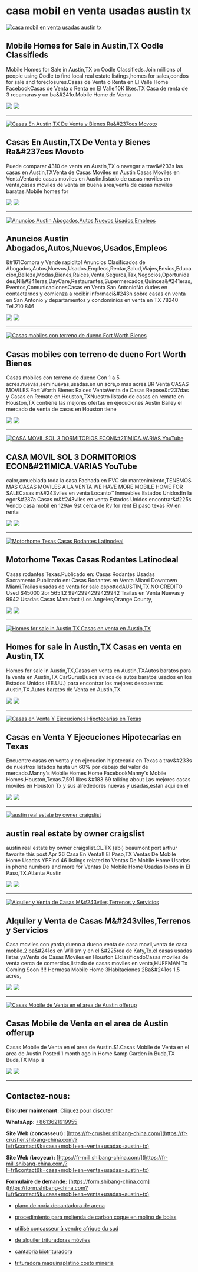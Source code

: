 # casa mobil en venta usadas austin tx

<a href="https://swt.shibang-china.com/?l=fr&img&k=casa+mobil+en+venta+usadas+austin+tx" target="_blank">![casa mobil en venta usadas austin tx](http://static.shibang-china.com/all-800x300/148.jpg)</a>

## Mobile Homes for Sale in Austin,TX Oodle Classifieds
Mobile Homes for Sale in Austin,TX on Oodle Classifieds.Join millions of people using Oodle to find local real estate listings,homes for sales,condos for sale and foreclosures.Casas de Venta o Renta en El Valle Home FacebookCasas de Venta o Renta en El Valle.10K likes.TX Casa de renta de 3 recamaras y un ba&#241o.Mobile Home de Venta


<a href="https://whatsapp.shibangsoft.com/WhatsApp.php" target="_blank" title="WhatsApp">![](http://static.shibang-china.com/icon/whatsapp.png)</a> <a href="https://swt.shibang-china.com/?l=fr&icon&k=casa+mobil+en+venta+usadas+austin+tx" target="_blank">![](http://static.shibang-china.com/icon/chat-fr.png)</a>

---

<a href="https://swt.shibang-china.com/?l=fr&img&k=casa+mobil+en+venta+usadas+austin+tx" target="_blank">![Casas En Austin,TX De Venta y Bienes Ra&#237ces Movoto](http://static.shibang-china.com/all-800x300/548.jpg)</a>

## Casas En Austin,TX De Venta y Bienes Ra&#237ces Movoto
Puede comparar 4310 de venta en Austin,TX o navegar a trav&#233s las casas en Austin,TXVenta de Casas Moviles en Austin Casas Moviles en VentaVenta de casas moviles en Austin.listado de casas moviles en venta,casas moviles de venta en buena area,venta de casas moviles baratas.Mobile homes for


<a href="https://whatsapp.shibangsoft.com/WhatsApp.php" target="_blank" title="WhatsApp">![](http://static.shibang-china.com/icon/whatsapp.png)</a> <a href="https://swt.shibang-china.com/?l=fr&icon&k=casa+mobil+en+venta+usadas+austin+tx" target="_blank">![](http://static.shibang-china.com/icon/chat-fr.png)</a>

---

<a href="https://swt.shibang-china.com/?l=fr&img&k=casa+mobil+en+venta+usadas+austin+tx" target="_blank">![Anuncios Austin Abogados,Autos,Nuevos,Usados,Empleos](http://static.shibang-china.com/all-800x300/211.jpg)</a>

## Anuncios Austin Abogados,Autos,Nuevos,Usados,Empleos
&#161Compra y Vende rapidito! Anuncios Clasificados de Abogados,Autos,Nuevos,Usados,Empleos,Rentar,Salud,Viajes,Envios,Educacion,Belleza,Modas,Bienes,Raices,Venta,Seguros,Tax,Negocios,Oportunidades,Ni&#241eras,DayCare,Restaurantes,Supermercados,Quincea&#241eras,Eventos,ComunicacionesCasas en Venta San AntonioNo dudes en contactarnos y comienza a recibir informaci&#243n sobre casas en venta en San Antonio y departamentos y condominios en venta en TX 78240 Tel.210.846


<a href="https://whatsapp.shibangsoft.com/WhatsApp.php" target="_blank" title="WhatsApp">![](http://static.shibang-china.com/icon/whatsapp.png)</a> <a href="https://swt.shibang-china.com/?l=fr&icon&k=casa+mobil+en+venta+usadas+austin+tx" target="_blank">![](http://static.shibang-china.com/icon/chat-fr.png)</a>

---

<a href="https://swt.shibang-china.com/?l=fr&img&k=casa+mobil+en+venta+usadas+austin+tx" target="_blank">![Casas mobiles con terreno de dueno Fort Worth Bienes](http://static.shibang-china.com/all-800x300/855.jpg)</a>

## Casas mobiles con terreno de dueno Fort Worth Bienes
Casas mobiles con terreno de dueno Con 1 a 5 acres.nuevas,seminuevas,usadas.en un acre,o mas acres.BR Venta CASAS MOVILES Fort Worth Bienes Raices VentaVenta de Casas Repose&#237das y Casas en Remate en Houston,TXNuestro listado de casas en remate en Houston,TX contiene las mejores ofertas en ejecuciones Austin Bailey el mercado de venta de casas en Houston tiene


<a href="https://whatsapp.shibangsoft.com/WhatsApp.php" target="_blank" title="WhatsApp">![](http://static.shibang-china.com/icon/whatsapp.png)</a> <a href="https://swt.shibang-china.com/?l=fr&icon&k=casa+mobil+en+venta+usadas+austin+tx" target="_blank">![](http://static.shibang-china.com/icon/chat-fr.png)</a>

---

<a href="https://swt.shibang-china.com/?l=fr&img&k=casa+mobil+en+venta+usadas+austin+tx" target="_blank">![CASA MOVIL SOL 3 DORMITORIOS ECON&#211MICA.VARIAS YouTube](http://static.shibang-china.com/all-800x300/1127.jpg)</a>

## CASA MOVIL SOL 3 DORMITORIOS ECON&#211MICA.VARIAS YouTube
calor,amueblada toda la casa.Fachada en PVC sin mantenimiento,TENEMOS MAS CASAS MOVILES A LA VENTA WE HAVE MORE MOBILE HOME FOR SALECasas m&#243viles en venta Locanto™ Inmuebles Estados UnidosEn la egor&#237a Casas m&#243viles en venta Estados Unidos encontrar&#225s Vendo casa mobil en 129av 9st cerca de Rv for rent El paso texas RV en renta


<a href="https://whatsapp.shibangsoft.com/WhatsApp.php" target="_blank" title="WhatsApp">![](http://static.shibang-china.com/icon/whatsapp.png)</a> <a href="https://swt.shibang-china.com/?l=fr&icon&k=casa+mobil+en+venta+usadas+austin+tx" target="_blank">![](http://static.shibang-china.com/icon/chat-fr.png)</a>

---

<a href="https://swt.shibang-china.com/?l=fr&img&k=casa+mobil+en+venta+usadas+austin+tx" target="_blank">![Motorhome Texas Casas Rodantes Latinodeal](http://static.shibang-china.com/all-800x300/1365.jpg)</a>

## Motorhome Texas Casas Rodantes Latinodeal
Casas rodantes Texas.Publicado en: Casas Rodantes Usadas Sacramento.Publicado en: Casas Rodantes en Venta Miami Downtown Miami.Trailas usadas de venta for sale espottedAUSTIN,TX.NO CREDITO Used $45000 2br 565ft2 9942994299429942 Trailas en Venta Nuevas y 9942 Usadas Casas Manufact (Los Angeles,Orange County,


<a href="https://whatsapp.shibangsoft.com/WhatsApp.php" target="_blank" title="WhatsApp">![](http://static.shibang-china.com/icon/whatsapp.png)</a> <a href="https://swt.shibang-china.com/?l=fr&icon&k=casa+mobil+en+venta+usadas+austin+tx" target="_blank">![](http://static.shibang-china.com/icon/chat-fr.png)</a>

---

<a href="https://swt.shibang-china.com/?l=fr&img&k=casa+mobil+en+venta+usadas+austin+tx" target="_blank">![Homes for sale in Austin,TX Casas en venta en Austin,TX](http://static.shibang-china.com/all-800x300/431.jpg)</a>

## Homes for sale in Austin,TX Casas en venta en Austin,TX
Homes for sale in Austin,TX,Casas en venta en Austin,TXAutos baratos para la venta en Austin,TX CarGurusBusca avisos de autos baratos usados en los Estados Unidos (EE.UU.) para encontrar los mejores descuentos Austin,TX.Autos baratos de Venta en Austin,TX


<a href="https://whatsapp.shibangsoft.com/WhatsApp.php" target="_blank" title="WhatsApp">![](http://static.shibang-china.com/icon/whatsapp.png)</a> <a href="https://swt.shibang-china.com/?l=fr&icon&k=casa+mobil+en+venta+usadas+austin+tx" target="_blank">![](http://static.shibang-china.com/icon/chat-fr.png)</a>

---

<a href="https://swt.shibang-china.com/?l=fr&img&k=casa+mobil+en+venta+usadas+austin+tx" target="_blank">![Casas en Venta Y Ejecuciones Hipotecarias en Texas](http://static.shibang-china.com/all-800x300/307.jpg)</a>

## Casas en Venta Y Ejecuciones Hipotecarias en Texas
Encuentre casas en venta y en ejecucion hipotecaria en Texas a trav&#233s de nuestros listados hasta un 60% por debajo del valor de mercado.Manny's Mobile Homes Home FacebookManny's Mobile Homes,Houston,Texas.7,591 likes &#183 69 talking about Las mejores casas moviles en Houston Tx y sus alrededores nuevas y usadas,estan aqui en el


<a href="https://whatsapp.shibangsoft.com/WhatsApp.php" target="_blank" title="WhatsApp">![](http://static.shibang-china.com/icon/whatsapp.png)</a> <a href="https://swt.shibang-china.com/?l=fr&icon&k=casa+mobil+en+venta+usadas+austin+tx" target="_blank">![](http://static.shibang-china.com/icon/chat-fr.png)</a>

---

<a href="https://swt.shibang-china.com/?l=fr&img&k=casa+mobil+en+venta+usadas+austin+tx" target="_blank">![austin real estate by owner craigslist](http://static.shibang-china.com/all-800x300/1517.jpg)</a>

## austin real estate by owner craigslist
austin real estate by owner craigslist.CL.TX (abi) beaumont port arthur favorite this post Apr 26 Casa En Venta!!!El Paso,TX Ventas De Mobile Home Usadas YPFind 46 listings related to Ventas De Mobile Home Usadas in phone numbers and more for Ventas De Mobile Home Usadas loions in El Paso,TX.Atlanta Austin


<a href="https://whatsapp.shibangsoft.com/WhatsApp.php" target="_blank" title="WhatsApp">![](http://static.shibang-china.com/icon/whatsapp.png)</a> <a href="https://swt.shibang-china.com/?l=fr&icon&k=casa+mobil+en+venta+usadas+austin+tx" target="_blank">![](http://static.shibang-china.com/icon/chat-fr.png)</a>

---

<a href="https://swt.shibang-china.com/?l=fr&img&k=casa+mobil+en+venta+usadas+austin+tx" target="_blank">![Alquiler y Venta de Casas M&#243viles,Terrenos y Servicios](http://static.shibang-china.com/all-800x300/905.jpg)</a>

## Alquiler y Venta de Casas M&#243viles,Terrenos y Servicios
Casa moviles con yarda,dueno a dueno venta de casa movil,venta de casa mobile.2 ba&#241os en Willism y en el &#225rea de Katy,Tx.el casas usadas listas yaVenta de Casas Moviles en Houston ElclasificadoCasas moviles de venta cerca de comercios,listado de casas moviles en venta,HUFFMAN Tx Coming Soon !!!! Hermosa Mobile Home 3Habitaciones 2Ba&#241os 1.5 acres,


<a href="https://whatsapp.shibangsoft.com/WhatsApp.php" target="_blank" title="WhatsApp">![](http://static.shibang-china.com/icon/whatsapp.png)</a> <a href="https://swt.shibang-china.com/?l=fr&icon&k=casa+mobil+en+venta+usadas+austin+tx" target="_blank">![](http://static.shibang-china.com/icon/chat-fr.png)</a>

---

<a href="https://swt.shibang-china.com/?l=fr&img&k=casa+mobil+en+venta+usadas+austin+tx" target="_blank">![Casas Mobile de Venta en el area de Austin offerup](http://static.shibang-china.com/all-800x300/455.jpg)</a>

## Casas Mobile de Venta en el area de Austin offerup
Casas Mobile de Venta en el area de Austin.$1.Casas Mobile de Venta en el area de Austin.Posted 1 month ago in Home &amp Garden in Buda,TX Buda,TX Map is

<a href="https://whatsapp.shibangsoft.com/WhatsApp.php" target="_blank" title="WhatsApp">![](http://static.shibang-china.com/icon/whatsapp.png)</a> <a href="https://swt.shibang-china.com/?l=fr&icon&k=casa+mobil+en+venta+usadas+austin+tx" target="_blank">![](http://static.shibang-china.com/icon/chat-fr.png)</a>

---
## Contactez-nous:

**Discuter maintenant:** [Cliquez pour discuter](https://swt.shibang-china.com?l=fr&contact&k=casa+mobil+en+venta+usadas+austin+tx)

**WhatsApp:**  [+8613621919955](https://whatsapp.shibangsoft.com/WhatsApp.php)

**Site Web (concasseur):** [https://fr-crusher.shibang-china.com/](https://fr-crusher.shibang-china.com/?l=fr&contact&k=casa+mobil+en+venta+usadas+austin+tx)

**Site Web (broyeur):** [https://fr-mill.shibang-china.com/](https://fr-mill.shibang-china.com/?l=fr&contact&k=casa+mobil+en+venta+usadas+austin+tx)

**Formulaire de demande:** [https://form.shibang-china.com](https://form.shibang-china.com?l=fr&contact&k=casa+mobil+en+venta+usadas+austin+tx)

* [plano de noria decantadora de arena](../62/plano%20de%20noria%20decantadora%20de%20arena.md)

* [procedimiento para molienda de carbon coque en molino de bolas](../64/procedimiento%20para%20molienda%20de%20carbon%20coque%20en%20molino%20de%20bolas.md)

* [utilisé concasseur à vendre afrique du sud](../61/utilis%C3%A9%20concasseur%20%C3%A0%20vendre%20afrique%20du%20sud.md)

* [de alquiler trituradoras móviles](../62/de%20alquiler%20trituradoras%20m%C3%B3viles.md)

* [cantabria biotrituradora](../64/cantabria%20biotrituradora.md)

* [trituradora maquinaplatino costo mineria](../64/trituradora%20maquinaplatino%20costo%20mineria.md)